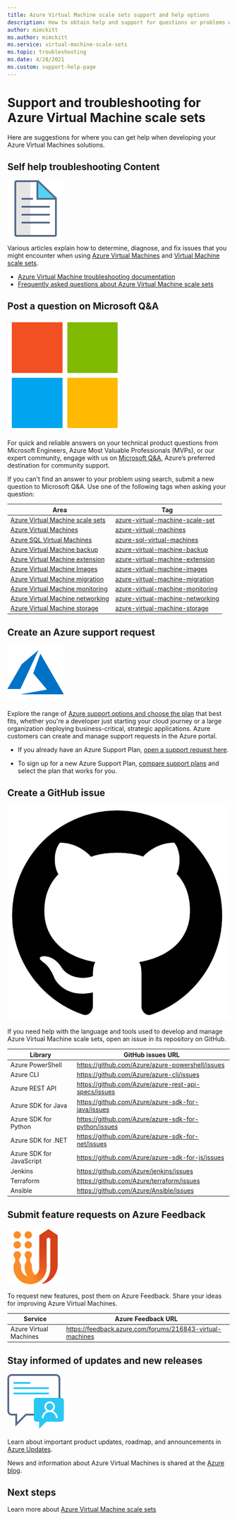 ```yaml
---
title: Azure Virtual Machine scale sets support and help options 
description: How to obtain help and support for questions or problems when you create solutions using Azure Virtual Machine scale sets. 
author: mimckitt
ms.author: mimckitt
ms.service: virtual-machine-scale-sets
ms.topic: troubleshooting
ms.date: 4/28/2021
ms.custom: support-help-page
---
```


# Support and troubleshooting for Azure Virtual Machine scale sets

Here are suggestions for where you can get help when developing your Azure Virtual Machines solutions.

## Self help troubleshooting Content
<div class='icon is-large'>
    <img alt='Self help content' src='./media/logos/i-article.svg'>
</div>

Various articles explain how to determine, diagnose, and fix issues that you might encounter when using [Azure Virtual Machines](./virtual-machines/) and [Virtual Machine scale sets](overview.md).

-  [Azure Virtual Machine troubleshooting documentation](https://docs.microsoft.com/troubleshoot/azure/virtual-machines/welcome-virtual-machines) 
- [Frequently asked questions about Azure Virtual Machine scale sets](virtual-machine-scale-sets-faq.md)


## Post a question on Microsoft Q&A

<div class='icon is-large'>
    <img alt='Microsoft Q&A' src='./media/logos/microsoft-logo.png'>
</div>   

For quick and reliable answers on your technical product questions from Microsoft Engineers, Azure Most Valuable Professionals (MVPs), or our expert community, engage with us on [Microsoft Q&A](/answers/products/azure), Azure’s preferred destination for community support. 

If you can't find an answer to your problem using search, submit a new question to Microsoft Q&A. Use one of the following tags when asking your question:


| Area | Tag |
|-------|----------------------|
| [Azure Virtual Machine scale sets](overview.md) | [azure-virtual-machine-scale-set](/answers/topics/azure-virtual-machines-scale-set.html) | 
| [Azure Virtual Machines](../virtual-machines/linux/overview.md) | [azure-virtual-machines](/answers/topics/azure-virtual-machines.html) | 
| [Azure SQL Virtual Machines](../../azure-sql/virtual-machines/) | [azure-sql-virtual-machines](/answers/topics/azure-sql-virtual-machines.html)| 
| [Azure Virtual Machine backup](../virtual-machines/backup-recovery.md) | [azure-virtual-machine-backup](/answers/questions/36892/azure-virtual-machine-backups.html) | 
| [Azure Virtual Machine extension](../virtual-machines/extensions/overview.md) | [azure-virtual-machine-extension](/answers/topics/azure-virtual-machines-extension.html)| 
| [Azure Virtual Machine Images](../virtual-machines/shared-image-galleries.md) | [azure-virtual-machine-images](/answers/topics/azure-virtual-machines-images.html) | 
| [Azure Virtual Machine migration](../virtual-machines/classic-vm-deprecation.md) | [azure-virtual-machine-migration](/answers/topics/azure-virtual-machines-migration.html) | 
| [Azure Virtual Machine monitoring](../azure-monitor/vm/monitor-vm-azure.md) | [azure-virtual-machine-monitoring](/answers/topics/azure-virtual-machines-monitoring.html) |
| [Azure Virtual Machine networking](../virtual-machines/network-overview.md) | [azure-virtual-machine-networking](/answers/topics/azure-virtual-machines-networking.html) | 
| [Azure Virtual Machine storage](../virtual-machines/managed-disks-overview.md) | [azure-virtual-machine-storage](/answers/topics/azure-virtual-machines-storage.html) | 

## Create an Azure support request

<div class='icon is-large'>
    <img alt='Azure support' src='./media/logos/logo-azure.svg'>
</div>

Explore the range of [Azure support options and choose the plan](https://azure.microsoft.com/support/plans) that best fits, whether you're a developer just starting your cloud journey or a large organization deploying business-critical, strategic applications. Azure customers can create and manage support requests in the Azure portal.

- If you already have an Azure Support Plan, [open a support request here](https://portal.azure.com/#blade/Microsoft_Azure_Support/HelpAndSupportBlade/newsupportrequest).

- To sign up for a new Azure Support Plan, [compare support plans](https://azure.microsoft.com/support/plans/) and select the plan that works for you. 


## Create a GitHub issue

<div class='icon is-large'>
    <img alt='GitHub-image' src='./media/logos/github-logo.png'>
</div>

If you need help with the language and tools used to develop and manage Azure Virtual Machine scale sets, open an issue in its repository on GitHub.

| Library | GitHub issues URL|
| --- | --- |
| Azure PowerShell | https://github.com/Azure/azure-powershell/issues |
| Azure CLI | https://github.com/Azure/azure-cli/issues | 
| Azure REST API | https://github.com/Azure/azure-rest-api-specs/issues | 
| Azure SDK for Java | https://github.com/Azure/azure-sdk-for-java/issues | 
| Azure SDK for Python | https://github.com/Azure/azure-sdk-for-python/issues | 
| Azure SDK for .NET | https://github.com/Azure/azure-sdk-for-net/issues | 
| Azure SDK for JavaScript | https://github.com/Azure/azure-sdk-for-js/issues | 
| Jenkins | https://github.com/Azure/jenkins/issues | 
| Terraform | https://github.com/Azure/terraform/issues | 
| Ansible | https://github.com/Azure/Ansible/issues | 



## Submit feature requests on Azure Feedback

<div class='icon is-large'>
    <img alt='UserVoice' src='./media/logos/logo-uservoice.svg'>
</div>

To request new features, post them on Azure Feedback. Share your ideas for improving Azure Virtual Machines.

| Service                       | Azure Feedback URL |
|-------------------------------|---------------|
| Azure Virtual Machines  | https://feedback.azure.com/forums/216843-virtual-machines 

## Stay informed of updates and new releases

<div class='icon is-large'>
    <img alt='Stay informed' src='./media/logos/i-blog.svg'>
</div>

Learn about important product updates, roadmap, and announcements in [Azure Updates](https://azure.microsoft.com/updates/?category=compute).

News and information about Azure Virtual Machines is shared at the [Azure blog](https://azure.microsoft.com/blog/topics/virtual-machines/).


## Next steps

Learn more about [Azure Virtual Machine scale sets](overview.md)
